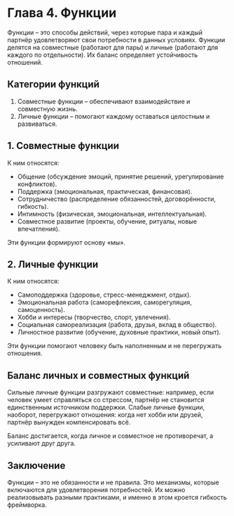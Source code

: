 <div style="page-break-before: always;"></div>

# Глава 4. Функции

Функции – это способы действий, через которые пара и каждый партнёр удовлетворяют свои потребности в данных условиях. Функции делятся на совместные (работают для пары) и личные (работают для каждого по отдельности). Их баланс определяет устойчивость отношений.

## Категории функций

1. Совместные функции – обеспечивают взаимодействие и совместную жизнь.
2. Личные функции – помогают каждому оставаться целостным и развиваться.

## 1. Совместные функции

К ним относятся:

- Общение (обсуждение эмоций, принятие решений, урегулирование конфликтов).
- Поддержка (эмоциональная, практическая, финансовая).
- Сотрудничество (распределение обязанностей, договорённости, гибкость).
- Интимность (физическая, эмоциональная, интеллектуальная).
- Совместное развитие (проекты, обучение, ритуалы, новые впечатления).

Эти функции формируют основу «мы».

## 2. Личные функции

К ним относятся:

- Самоподдержка (здоровье, стресс-менеджмент, отдых).
- Эмоциональная работа (саморефлексия, саморегуляция, самоценность).
- Хобби и интересы (творчество, спорт, увлечения).
- Социальная самореализация (работа, друзья, вклад в общество).
- Личностное развитие (обучение, духовные практики, новый опыт).

Эти функции помогают человеку быть наполненным и не перегружать отношения.

## Баланс личных и совместных функций

Сильные личные функции разгружают совместные: например, если человек умеет справляться со стрессом, партнёр не становится единственным источником поддержки. Слабые личные функции, наоборот, перегружают отношения: когда нет хобби или друзей, партнёр вынужден компенсировать всё.

Баланс достигается, когда личное и совместное не противоречат, а усиливают друг друга.

## Заключение

Функции – это не обязанности и не правила. Это механизмы, которые включаются для удовлетворения потребностей. Их можно реализовывать разными практиками, и именно в этом кроется гибкость фреймворка.
